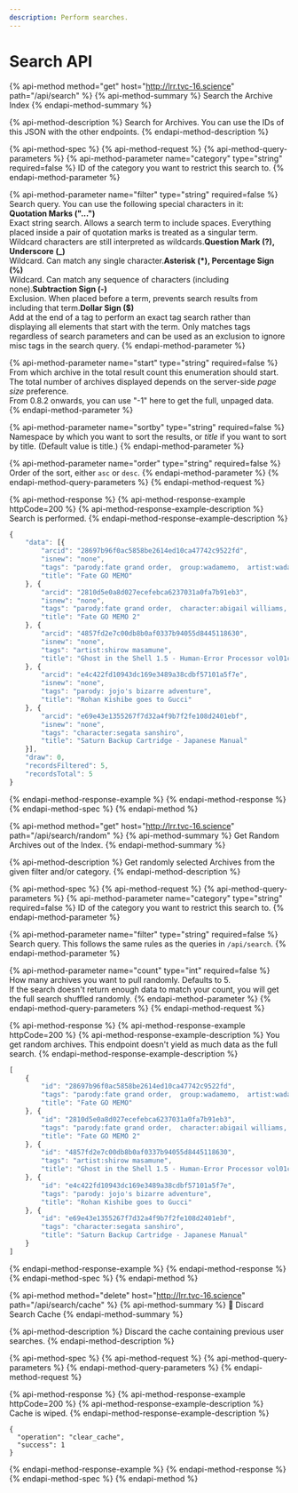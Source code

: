 ```yaml
---
description: Perform searches.
---
```


# Search API

{% api-method method="get" host="http://lrr.tvc-16.science" path="/api/search" %}
{% api-method-summary %}
Search the Archive Index
{% endapi-method-summary %}

{% api-method-description %}
Search for Archives. You can use the IDs of this JSON with the other endpoints.
{% endapi-method-description %}

{% api-method-spec %}
{% api-method-request %}
{% api-method-query-parameters %}
{% api-method-parameter name="category" type="string" required=false %}
ID of the category you want to restrict this search to.
{% endapi-method-parameter %}

{% api-method-parameter name="filter" type="string" required=false %}
Search query. You can use the following special characters in it:  
**Quotation Marks \("..."\)**  
Exact string search. Allows a search term to include spaces. Everything placed inside a pair of quotation marks is treated as a singular term. Wildcard characters are still interpreted as wildcards.**Question Mark \(?\), Underscore \(\_\)**  
Wildcard. Can match any single character.**Asterisk \(\*\), Percentage Sign \(%\)**  
Wildcard. Can match any sequence of characters \(including none\).**Subtraction Sign \(-\)**  
Exclusion. When placed before a term, prevents search results from including that term.**Dollar Sign \($\)**  
Add at the end of a tag to perform an exact tag search rather than displaying all elements that start with the term. Only matches tags regardless of search parameters and can be used as an exclusion to ignore misc tags in the search query.
{% endapi-method-parameter %}

{% api-method-parameter name="start" type="string" required=false %}
From which archive in the total result count this enumeration should start. The total number of archives displayed depends on the server-side _page size_ preference.  
From 0.8.2 onwards, you can use "-1" here to get the full, unpaged data.  
{% endapi-method-parameter %}

{% api-method-parameter name="sortby" type="string" required=false %}
Namespace by which you want to sort the results, or _title_ if you want to sort by title. \(Default value is title.\)
{% endapi-method-parameter %}

{% api-method-parameter name="order" type="string" required=false %}
Order of the sort, either `asc` or `desc`.
{% endapi-method-parameter %}
{% endapi-method-query-parameters %}
{% endapi-method-request %}

{% api-method-response %}
{% api-method-response-example httpCode=200 %}
{% api-method-response-example-description %}
Search is performed.
{% endapi-method-response-example-description %}

```javascript
{
    "data": [{
        "arcid": "28697b96f0ac5858be2614ed10ca47742c9522fd",
        "isnew": "none",
        "tags": "parody:fate grand order,  group:wadamemo,  artist:wada rco,  artbook,  full color",
        "title": "Fate GO MEMO"
    }, {
        "arcid": "2810d5e0a8d027ecefebca6237031a0fa7b91eb3",
        "isnew": "none",
        "tags": "parody:fate grand order,  character:abigail williams,  character:artoria pendragon alter,  character:asterios,  character:ereshkigal,  character:gilgamesh,  character:hans christian andersen,  character:hassan of serenity,  character:hector,  character:helena blavatsky,  character:irisviel von einzbern,  character:jeanne alter,  character:jeanne darc,  character:kiara sessyoin,  character:kiyohime,  character:lancer,  character:martha,  character:minamoto no raikou,  character:mochizuki chiyome,  character:mordred pendragon,  character:nitocris,  character:oda nobunaga,  character:osakabehime,  character:penthesilea,  character:queen of sheba,  character:rin tosaka,  character:saber,  character:sakata kintoki,  character:scheherazade,  character:sherlock holmes,  character:suzuka gozen,  character:tamamo no mae,  character:ushiwakamaru,  character:waver velvet,  character:xuanzang,  character:zhuge liang,  group:wadamemo,  artist:wada rco,  artbook,  full color",
        "title": "Fate GO MEMO 2"
    }, {
        "arcid": "4857fd2e7c00db8b0af0337b94055d8445118630",
        "isnew": "none",
        "tags": "artist:shirow masamune",
        "title": "Ghost in the Shell 1.5 - Human-Error Processor vol01ch01"
    }, {
        "arcid": "e4c422fd10943dc169e3489a38cdbf57101a5f7e",
        "isnew": "none",
        "tags": "parody: jojo's bizarre adventure",
        "title": "Rohan Kishibe goes to Gucci"
    }, {
        "arcid": "e69e43e1355267f7d32a4f9b7f2fe108d2401ebf",
        "isnew": "none",
        "tags": "character:segata sanshiro",
        "title": "Saturn Backup Cartridge - Japanese Manual"
    }],
    "draw": 0,
    "recordsFiltered": 5,
    "recordsTotal": 5
}
```
{% endapi-method-response-example %}
{% endapi-method-response %}
{% endapi-method-spec %}
{% endapi-method %}

{% api-method method="get" host="http://lrr.tvc-16.science" path="/api/search/random" %}
{% api-method-summary %}
Get Random Archives out of the Index.
{% endapi-method-summary %}

{% api-method-description %}
Get randomly selected Archives from the given filter and/or category. 
{% endapi-method-description %}

{% api-method-spec %}
{% api-method-request %}
{% api-method-query-parameters %}
{% api-method-parameter name="category" type="string" required=false %}
ID of the category you want to restrict this search to.
{% endapi-method-parameter %}

{% api-method-parameter name="filter" type="string" required=false %}
Search query. This follows the same rules as the queries in `/api/search`.
{% endapi-method-parameter %}

{% api-method-parameter name="count" type="int" required=false %}
How many archives you want to pull randomly. Defaults to 5.  
If the search doesn't return enough data to match your count, you will get the full search shuffled randomly.
{% endapi-method-parameter %}
{% endapi-method-query-parameters %}
{% endapi-method-request %}

{% api-method-response %}
{% api-method-response-example httpCode=200 %}
{% api-method-response-example-description %}
You get random archives. This endpoint doesn't yield as much data as the full search.
{% endapi-method-response-example-description %}

```javascript
[
    {
        "id": "28697b96f0ac5858be2614ed10ca47742c9522fd",
        "tags": "parody:fate grand order,  group:wadamemo,  artist:wada rco,  artbook,  full color",
        "title": "Fate GO MEMO"
    }, {
        "id": "2810d5e0a8d027ecefebca6237031a0fa7b91eb3",
        "tags": "parody:fate grand order,  character:abigail williams,  character:artoria pendragon alter,  character:asterios,  character:ereshkigal,  character:gilgamesh,  character:hans christian andersen,  character:hassan of serenity,  character:hector,  character:helena blavatsky,  character:irisviel von einzbern,  character:jeanne alter,  character:jeanne darc,  character:kiara sessyoin,  character:kiyohime,  character:lancer,  character:martha,  character:minamoto no raikou,  character:mochizuki chiyome,  character:mordred pendragon,  character:nitocris,  character:oda nobunaga,  character:osakabehime,  character:penthesilea,  character:queen of sheba,  character:rin tosaka,  character:saber,  character:sakata kintoki,  character:scheherazade,  character:sherlock holmes,  character:suzuka gozen,  character:tamamo no mae,  character:ushiwakamaru,  character:waver velvet,  character:xuanzang,  character:zhuge liang,  group:wadamemo,  artist:wada rco,  artbook,  full color",
        "title": "Fate GO MEMO 2"
    }, {
        "id": "4857fd2e7c00db8b0af0337b94055d8445118630",
        "tags": "artist:shirow masamune",
        "title": "Ghost in the Shell 1.5 - Human-Error Processor vol01ch01"
    }, {
        "id": "e4c422fd10943dc169e3489a38cdbf57101a5f7e",
        "tags": "parody: jojo's bizarre adventure",
        "title": "Rohan Kishibe goes to Gucci"
    }, {
        "id": "e69e43e1355267f7d32a4f9b7f2fe108d2401ebf",
        "tags": "character:segata sanshiro",
        "title": "Saturn Backup Cartridge - Japanese Manual"
    }
]
```
{% endapi-method-response-example %}
{% endapi-method-response %}
{% endapi-method-spec %}
{% endapi-method %}


{% api-method method="delete" host="http://lrr.tvc-16.science" path="/api/search/cache" %}
{% api-method-summary %}
🔑 Discard Search Cache
{% endapi-method-summary %}

{% api-method-description %}
Discard the cache containing previous user searches.
{% endapi-method-description %}

{% api-method-spec %}
{% api-method-request %}
{% api-method-query-parameters %}
{% endapi-method-query-parameters %}
{% endapi-method-request %}

{% api-method-response %}
{% api-method-response-example httpCode=200 %}
{% api-method-response-example-description %}
Cache is wiped.
{% endapi-method-response-example-description %}

```
{
  "operation": "clear_cache",
  "success": 1
}
```
{% endapi-method-response-example %}
{% endapi-method-response %}
{% endapi-method-spec %}
{% endapi-method %}

